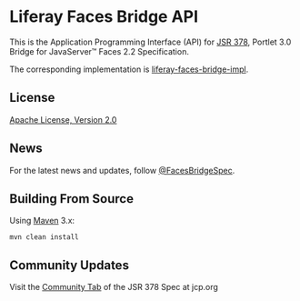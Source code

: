 # Liferay Faces Bridge API

This is the Application Programming Interface (API) for [JSR 378](https://www.jcp.org/en/jsr/detail?id=378), Portlet 3.0
Bridge for JavaServer&trade; Faces 2.2 Specification.

The corresponding implementation is [liferay-faces-bridge-impl](https://github.com/liferay/liferay-faces-bridge-impl).

## License

[Apache License, Version 2.0](http://www.apache.org/licenses/LICENSE-2.0)

## News

For the latest news and updates, follow [@FacesBridgeSpec](https://twitter.com/FacesBridgeSpec).

## Building From Source

Using [Maven](https://maven.apache.org/) 3.x:

    mvn clean install

## Community Updates

Visit the [Community Tab](https://jcp.org/en/egc/view?id=378) of the JSR 378 Spec at jcp.org